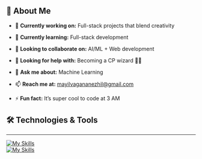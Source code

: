 ## 💫 About Me

- 🔭 **Currently working on:** Full-stack projects that blend creativity
    
- 🌱 **Currently learning:** Full-stack development
  
- 👯 **Looking to collaborate on:** AI/ML + Web development
  
- 🤔 **Looking for help with:** Becoming a CP wizard 🧙‍♂️
  
- 💬 **Ask me about:** Machine Learning
  
- 📫 **Reach me at:** [mayilvagananezhil@gmail.com](mailto:mayilvagananezhil@gmail.com)
  
- ⚡ **Fun fact:** It’s super cool to code at 3 AM

## 🛠️ Technologies & Tools
---
[![My Skills](https://skillicons.dev/icons?i=react,html,css,javascript,flutter,dart,nodejs,java,c++,cpp,c,python,linux,postman,figma,canva)](https://skillicons.dev)  
[![My Skills](https://skillicons.dev/icons?i=cpp,c,python,linux,postman,figma,canva)](https://skillicons.dev)

